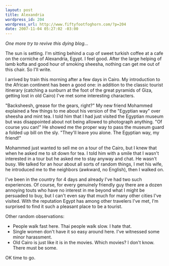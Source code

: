 ```yaml
--- 
layout: post
title: Alexandria
wordpress_id: 204
wordpress_url: http://www.fiftyfootfoghorn.com/?p=204
date: 2007-11-04 05:27:02 -03:00
---
```

<em>One more try to revive this dying blog...</em>

The sun is setting. I'm sitting behind a cup of sweet turkish coffee at a cafe on the corniche of Alexandria, Egypt. I feel good. After the large helping of lamb kofta and good hour of smoking sheesha, nothing can get me out of this chair. So I'll write.

I arrived by train this morning after a few days in Cairo. My introduction to the African continent has been a good one: in addition to the classic tourist itinerary (catching a sunburn at the foot of the great pyramids of Giza, getting lost in old Cairo) I've met some interesting characters.

"Backsheesh, grease for the gears, right?" My new friend Mohammed explained a few things to me about his version of the "Egyptian way" over sheesha and mint tea. I told him that I had just visited the Egyptian museum but was disappointed about not being allowed to photograph anything. "Of course you can!" He showed me the proper way to pass the museum guard a folded up bill on the sly. "They'll leave you alone. The Egyptian way, my friend!"

Mohammed just wanted to sell me on a tour of the Cairo, but I knew that when he asked me to sit down for tea. I told him with a smile that I wasn't interested in a tour but he asked me to stay anyway and chat. He wasn't busy. We talked for an hour about all sorts of random things, I met his wife, he introduced me to the neighbors (awkward, no English), then I walked on.

I've been in the country for 4 days and already I've had two such experiences. Of course, for every genuinely friendly guy there are a dozen annoying touts who have no interest in me beyond what I might be persuaded to buy, but I can't even say that much for many other cities I've visited. With the reputation Egypt has among other travelers I've met, I'm surprised to find it such a pleasant place to be a tourist.

Other random observations:
- People walk fast here. Thai people walk slow. I hate that.
- Single women don't have it so easy around here. I've witnessed some minor harassment.
- Old Cairo is just like it is in the movies. Which movies? I don't know. There must be some.

OK time to go.
